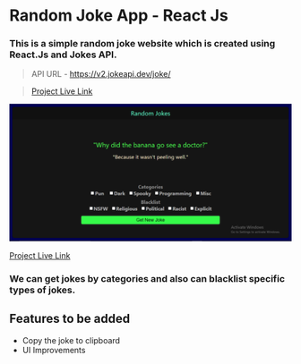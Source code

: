 # Random Joke App - React Js

### This is a simple random joke website which is created using React.Js and Jokes API.

> API URL - https://v2.jokeapi.dev/joke/

>[Project Live Link](https://random-jokes-app.vercel.app/)

!['Homepage.png'](screenshots/RandomJokes.PNG)

[Project Live Link](https://random-jokes-app.vercel.app/)

### We can get jokes by categories and also can blacklist specific types of jokes.

## Features to be added
* Copy the joke to clipboard
* UI Improvements